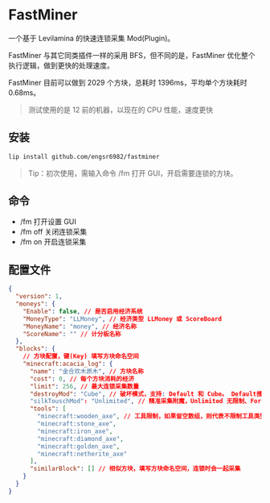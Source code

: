 # FastMiner

一个基于 Levilamina 的快速连锁采集 Mod(Plugin)。

FastMiner 与其它同类插件一样的采用 BFS，但不同的是，FastMiner 优化整个执行逻辑，做到更快的处理速度。

FastMiner 目前可以做到 2029 个方块，总耗时 1396ms，平均单个方块耗时 0.68ms。
> 测试使用的是 12 前的机器，以现在的 CPU 性能，速度更快

## 安装

```bash
lip install github.com/engsr6982/fastminer
```

> Tip：初次使用，需输入命令 /fm 打开 GUI，开启需要连锁的方块。

## 命令

- /fm 打开设置 GUI
- /fm off 关闭连锁采集
- /fm on 开启连锁采集

## 配置文件

```json
{
  "version": 1,
  "moneys": {
    "Enable": false, // 是否启用经济系统
    "MoneyType": "LLMoney", // 经济类型 LLMoney 或 ScoreBoard
    "MoneyName": "money", // 经济名称
    "ScoreName": "" // 计分板名称
  },
  "blocks": {
    // 方块配置，键(Key) 填写方块命名空间
    "minecraft:acacia_log": {
      "name": "金合欢木原木", // 方块名称
      "cost": 0, // 每个方块消耗的经济
      "limit": 256, // 最大连锁采集数量
      "destroyMod": "Cube", // 破坏模式，支持: Default 和 Cube。 Default搜索相邻的6个面，Cube 3x3x3搜索
      "silkTouschMod": "Unlimited", // 精准采集附魔，Unlimited 无限制、Forbid 禁止精准附魔、Need 需要精准附魔
      "tools": [
        "minecraft:wooden_axe", // 工具限制，如果留空数组，则代表不限制工具类型
        "minecraft:stone_axe",
        "minecraft:iron_axe",
        "minecraft:diamond_axe",
        "minecraft:golden_axe",
        "minecraft:netherite_axe"
      ],
      "similarBlock": [] // 相似方块，填写方块命名空间，连锁时会一起采集
    }
  }
}
```
